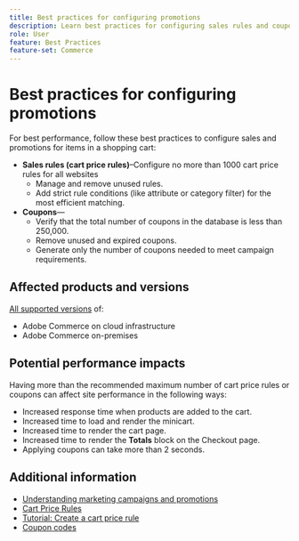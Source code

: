 ```yaml
---
title: Best practices for configuring promotions
description: Learn best practices for configuring sales rules and coupon codes to optimize Commerce store performance
role: User
feature: Best Practices
feature-set: Commerce
---
```


# Best practices for configuring promotions

For best performance, follow these best practices to configure sales and promotions for items in a shopping cart:

- **Sales rules (cart price rules)**–Configure no more than 1000 cart price rules for all websites
  - Manage and remove unused rules.
  - Add strict rule conditions (like attribute or category filter) for the most efficient matching.
- **Coupons**—
  - Verify that the total number of coupons in the database is less than 250,000.
  - Remove unused and expired coupons.
  - Generate only the number of coupons needed to meet campaign requirements.

## Affected products and versions

[All supported versions](../../../release/versions.md) of:

- Adobe Commerce on cloud infrastructure
- Adobe Commerce on-premises

## Potential performance impacts

Having more than the recommended maximum number of cart price rules or coupons can affect site performance in the following ways:

- Increased response time when products are added to the cart. 
- Increased time to load and render the minicart.
- Increased time to render the cart page.
- Increased time to render the **Totals** block on the Checkout page.
- Applying coupons can take more than 2 seconds.

## Additional information

- [Understanding marketing campaigns and promotions](https://devdocs.magento.com/cloud/configure/configure-best-practices.html#campaigns)
- [Cart Price Rules](https://experienceleague.adobe.com/docs/commerce-admin/marketing/promotions/cart-rules/price-rules-cart.html)
- [Tutorial: Create a cart price rule](https://experienceleague.adobe.com/docs/commerce-learn/tutorials/marketing/cart-price-rules.html)
- [Coupon codes](https://experienceleague.adobe.com/docs/commerce-admin/marketing/promotions/cart-rules/price-rules-cart-coupon.html)
